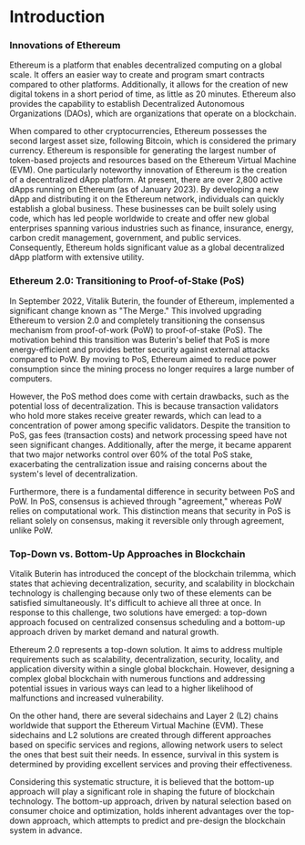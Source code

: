 # Introduction

### Innovations of Ethereum

Ethereum is a platform that enables decentralized computing on a global scale. It offers an easier way to create and program smart contracts compared to other platforms. Additionally, it allows for the creation of new digital tokens in a short period of time, as little as 20 minutes. Ethereum also provides the capability to establish Decentralized Autonomous Organizations (DAOs), which are organizations that operate on a blockchain.



When compared to other cryptocurrencies, Ethereum possesses the second largest asset size, following Bitcoin, which is considered the primary currency. Ethereum is responsible for generating the largest number of token-based projects and resources based on the Ethereum Virtual Machine (EVM). One particularly noteworthy innovation of Ethereum is the creation of a decentralized dApp platform. At present, there are over 2,800 active dApps running on Ethereum (as of January 2023). By developing a new dApp and distributing it on the Ethereum network, individuals can quickly establish a global business. These businesses can be built solely using code, which has led people worldwide to create and offer new global enterprises spanning various industries such as finance, insurance, energy, carbon credit management, government, and public services. Consequently, Ethereum holds significant value as a global decentralized dApp platform with extensive utility.

&#x20;

### Ethereum 2.0: Transitioning to Proof-of-Stake (PoS)

In September 2022, Vitalik Buterin, the founder of Ethereum, implemented a significant change known as "The Merge." This involved upgrading Ethereum to version 2.0 and completely transitioning the consensus mechanism from proof-of-work (PoW) to proof-of-stake (PoS). The motivation behind this transition was Buterin's belief that PoS is more energy-efficient and provides better security against external attacks compared to PoW. By moving to PoS, Ethereum aimed to reduce power consumption since the mining process no longer requires a large number of computers.



However, the PoS method does come with certain drawbacks, such as the potential loss of decentralization. This is because transaction validators who hold more stakes receive greater rewards, which can lead to a concentration of power among specific validators. Despite the transition to PoS, gas fees (transaction costs) and network processing speed have not seen significant changes. Additionally, after the merge, it became apparent that two major networks control over 60% of the total PoS stake, exacerbating the centralization issue and raising concerns about the system's level of decentralization.



Furthermore, there is a fundamental difference in security between PoS and PoW. In PoS, consensus is achieved through "agreement," whereas PoW relies on computational work. This distinction means that security in PoS is reliant solely on consensus, making it reversible only through agreement, unlike PoW.



### Top-Down vs. Bottom-Up Approaches in Blockchain

Vitalik Buterin has introduced the concept of the blockchain trilemma, which states that achieving decentralization, security, and scalability in blockchain technology is challenging because only two of these elements can be satisfied simultaneously. It's difficult to achieve all three at once. In response to this challenge, two solutions have emerged: a top-down approach focused on centralized consensus scheduling and a bottom-up approach driven by market demand and natural growth.



Ethereum 2.0 represents a top-down solution. It aims to address multiple requirements such as scalability, decentralization, security, locality, and application diversity within a single global blockchain. However, designing a complex global blockchain with numerous functions and addressing potential issues in various ways can lead to a higher likelihood of malfunctions and increased vulnerability.



On the other hand, there are several sidechains and Layer 2 (L2) chains worldwide that support the Ethereum Virtual Machine (EVM). These sidechains and L2 solutions are created through different approaches based on specific services and regions, allowing network users to select the ones that best suit their needs. In essence, survival in this system is determined by providing excellent services and proving their effectiveness.



Considering this systematic structure, it is believed that the bottom-up approach will play a significant role in shaping the future of blockchain technology. The bottom-up approach, driven by natural selection based on consumer choice and optimization, holds inherent advantages over the top-down approach, which attempts to predict and pre-design the blockchain system in advance.
